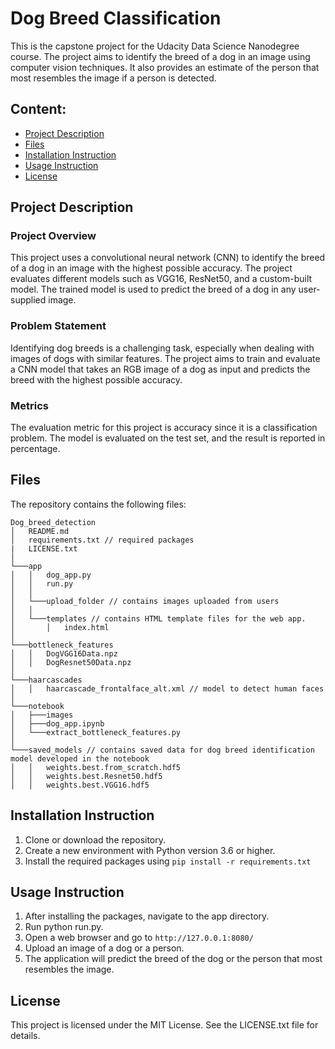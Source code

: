 # Dog Breed Classification
This is the capstone project for the Udacity Data Science Nanodegree course. The project aims to identify the breed of a dog in an image using computer vision techniques. It also provides an estimate of the person that most resembles the image if a person is detected.

## Content:
- [Project Description](#project-description)
- [Files](#files)
- [Installation Instruction](#installation-instruction)
- [Usage Instruction](#usage-instruction)
- [License](#license)

## Project Description

### Project Overview
This project uses a convolutional neural network (CNN) to identify the breed of a dog in an image with the highest possible accuracy. The project evaluates different models such as VGG16, ResNet50, and a custom-built model. The trained model is used to predict the breed of a dog in any user-supplied image.

### Problem Statement
Identifying dog breeds is a challenging task, especially when dealing with images of dogs with similar features. The project aims to train and evaluate a CNN model that takes an RGB image of a dog as input and predicts the breed with the highest possible accuracy.

### Metrics
The evaluation metric for this project is accuracy since it is a classification problem. The model is evaluated on the test set, and the result is reported in percentage.


## Files
The repository contains the following files:

```
Dog_breed_detection
│   README.md
│   requirements.txt // required packages
|   LICENSE.txt
│
└───app
│   │   dog_app.py
│   │   run.py
│   │
│   └───upload_folder // contains images uploaded from users
│   │
│   └───templates // contains HTML template files for the web app.
│       │   index.html
│   
└───bottleneck_features
│   │   DogVGG16Data.npz
│   │   DogResnet50Data.npz
│
└───haarcascades
│   │   haarcascade_frontalface_alt.xml // model to detect human faces
│
└───notebook
│   ├───images
│   ├───dog_app.ipynb
│   └───extract_bottleneck_features.py
│
└───saved_models // contains saved data for dog breed identification model developed in the notebook
│   │   weights.best.from_scratch.hdf5
│   │   weights.best.Resnet50.hdf5
│   │   weights.best.VGG16.hdf5
```

## Installation Instruction
1. Clone or download the repository.
2. Create a new environment with Python version 3.6 or higher.
3. Install the required packages using `pip install -r requirements.txt`

## Usage Instruction
1. After installing the packages, navigate to the app directory.
2. Run python run.py.
3. Open a web browser and go to `http://127.0.0.1:8080/`
4. Upload an image of a dog or a person.
5. The application will predict the breed of the dog or the person that most resembles the image.

## License
This project is licensed under the MIT License. See the LICENSE.txt file for details.
